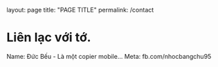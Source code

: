 layout: page
title: "PAGE TITLE"
permalink: /contact

# Liên lạc với tớ.

Name: Đức Bếu - Là một copier mobile...
Meta: fb.com/nhocbangchu95
